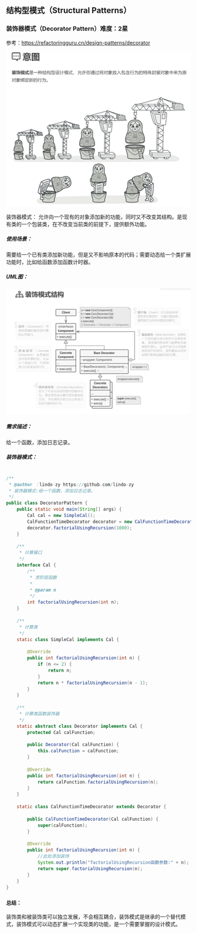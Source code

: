 ## 结构型模式（Structural Patterns）

### 装饰器模式（Decorator Pattern）难度：2星

参考：https://refactoringguru.cn/design-patterns/decorator

![1679751816138](1679751816138.png)

装饰器模式： 允许向一个现有的对象添加新的功能，同时又不改变其结构。是现有类的一个包装类，在不改变当前类的前提下，提供额外功能。

##### 使用场景：

需要给一个已有类添加新功能，但是又不影响原本的代码；需要动态给一个类扩展功能时，比如给函数添加函数计时器。

##### UML图：

![1679751917400](1679751917400.png)

##### 需求描述：

给一个函数，添加日志记录。

##### 装饰器模式：

```java

/**
 * @author ：lindo-zy https://github.com/lindo-zy
 * 装饰器模式:给一个函数，添加日志记录。
 */
public class DecoratorPattern {
    public static void main(String[] args) {
        Cal cal = new SimpleCal();
        CalFunctionTimeDecorator decorator = new CalFunctionTimeDecorator(cal);
        decorator.factorialUsingRecursion(1000);
    }

    /**
     * 计算接口
     */
    interface Cal {
        /**
         * 求阶层函数
         *
         * @param n
         */
        int factorialUsingRecursion(int n);
    }

    /**
     * 计算类
     */
    static class SimpleCal implements Cal {

        @Override
        public int factorialUsingRecursion(int n) {
            if (n <= 2) {
                return n;
            }
            return n * factorialUsingRecursion(n - 1);
        }
    }

    /**
     * 计算类函数装饰器
     */
    static abstract class Decorator implements Cal {
        protected Cal calFunction;

        public Decorator(Cal calFunction) {
            this.calFunction = calFunction;
        }

        @Override
        public int factorialUsingRecursion(int n) {
            return calFunction.factorialUsingRecursion(n);
        }
    }

    static class CalFunctionTimeDecorator extends Decorator {

        public CalFunctionTimeDecorator(Cal calFunction) {
            super(calFunction);
        }

        @Override
        public int factorialUsingRecursion(int n) {
            //此处添加装饰
            System.out.println("factorialUsingRecursion函数参数:" + n);
            return super.factorialUsingRecursion(n);
        }
    }
}

```

#####       

#### 总结：

装饰类和被装饰类可以独立发展，不会相互耦合，装饰模式是继承的一个替代模式，装饰模式可以动态扩展一个实现类的功能，是一个需要掌握的设计模式。
